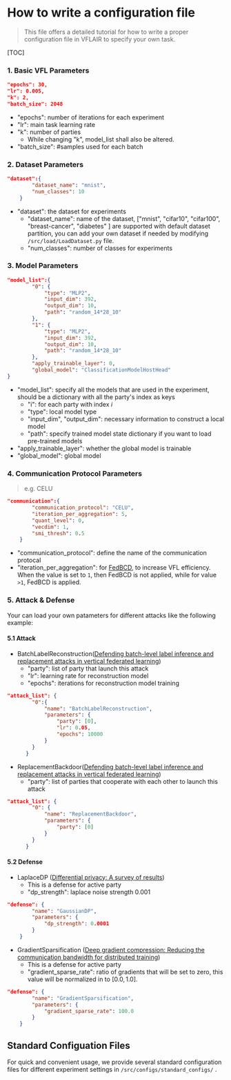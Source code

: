 # How to write a configuration file

> This file offers a detailed tutorial for how to write a proper configuration file in VFLAIR to specify your own task.

[TOC]

### 1. Basic VFL Parameters

```json
"epochs": 30,
"lr": 0.005,
"k": 2,
"batch_size": 2048
```

- "epochs": number of iterations for each experiment
- "lr": main task learning rate
- "k": number of parties
  - While changing "k", model_list shall also be altered.
- "batch_size": #samples used for each batch



### 2. Dataset Parameters

```json
"dataset":{
        "dataset_name": "mnist",
        "num_classes": 10
    }
```

- "dataset": the dataset for experiments
  - "dataset_name": name of the dataset, ["mnist", "cifar10", "cifar100", "breast-cancer", "diabetes" ] are supported with default dataset partition, you can add your own dataset if needed by modifying `/src/load/LoadDataset.py` file. 
  - "num_classes": number of classes for experiments



### 3. Model Parameters

```json
"model_list":{
        "0": {
            "type": "MLP2",
            "input_dim": 392,
            "output_dim": 10,
            "path": "random_14*28_10"
        },
        "1": {
            "type": "MLP2",
            "input_dim": 392,
            "output_dim": 10,
            "path": "random_14*28_10"
        },
        "apply_trainable_layer": 0,
        "global_model": "ClassificationModelHostHead"
}
```

- "model_list": specify all the models that are used in the experiment, should be a dictionary with all the party's index as keys
  - "i": for each party with index $i$
  - "type": local model type
  - "input_dim", "output_dim": necessary information to construct a local model
  - "path": specify trained model state dictionary if you want to load pre-trained models
- "apply_trainable_layer": whether the global model is trainable
- "global_model": global model



### 4. Communication Protocol Parameters

> e.g. CELU

```json
"communication":{
        "communication_protocol": "CELU",
        "iteration_per_aggregation": 5,
        "quant_level": 0,
        "vecdim": 1,
        "smi_thresh": 0.5
    }
```

- "communication_protocol": define the name of the communication protocal
- "iteration_per_aggregation": for [FedBCD](https://ieeexplore.ieee.org/abstract/document/9855231/), to increase VFL efficiency. When the value is set to `1`, then FedBCD is not applied, while for value `>1`, FedBCD is applied.



### 5. Attack & Defense

Your can load your own patameters for different attacks like the following example:

#### 5.1 Attack

- BatchLabelReconstruction([Defending batch-level label inference and replacement attacks in vertical federated learning](https://ieeexplore.ieee.org/abstract/document/9833321/))
  - "party": list of party that launch this attack
  - "lr": learning rate for reconstruction model
  - "epochs": iterations for reconstruction model training

```json
"attack_list": {
        "0":{
            "name": "BatchLabelReconstruction",
            "parameters": {
                "party": [0],
                "lr": 0.05,
                "epochs": 10000
            }
        }
      }
```

- ReplacementBackdoor([Defending batch-level label inference and replacement attacks in vertical federated learning](https://ieeexplore.ieee.org/abstract/document/9833321/))
  - "party": list of parties that cooperate with each other to launch this attack

```json
"attack_list": {
        "0": {
            "name": "ReplacementBackdoor",
            "parameters": {
                "party": [0]
            }
        }
      }
```

#### 5.2 Defense

- LaplaceDP ([Differential privacy: A survey of results](https://www.google.com.au/books/edition/Theory_and_Applications_of_Models_of_Com/JHFqCQAAQBAJ?hl=en&gbpv=1&pg=PA1&printsec=frontcover))
  - This is a defense for active party 
  - "dp_strength": laplace noise strength 0.001

```json
"defense": {
        "name": "GaussianDP",
        "parameters": {
            "dp_strength": 0.0001
        }
    }
```

- GradientSparsification ([Deep gradient compression: Reducing the communication bandwidth for distributed training](https://openreview.net/forum?id=SkhQHMW0W))
  - This is a defense for active party 
  - "gradient_sparse_rate": ratio of gradients that will be set to zero, this value will be normalized in to $[0.0,1.0]$.

```json
"defense": {
        "name": "GradientSparsification",
        "parameters": {
            "gradient_sparse_rate": 100.0
        }
    }
```



## Standard Configuation Files

For quick and convenient usage, we provide several standard configuration files for different experiment settings in `/src/configs/standard_configs/` . 